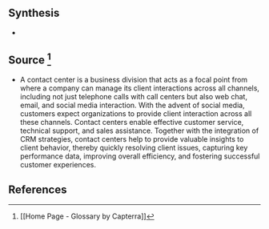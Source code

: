 ## Synthesis
- 
## Source [^1]
- A contact center is a business division that acts as a focal point from where a company can manage its client interactions across all channels, including not just telephone calls with call centers but also web chat, email, and social media interaction. With the advent of social media, customers expect organizations to provide client interaction across all these channels. Contact centers enable effective customer service, technical support, and sales assistance. Together with the integration of CRM strategies, contact centers help to provide valuable insights to client behavior, thereby quickly resolving client issues, capturing key performance data, improving overall efficiency, and fostering successful customer experiences.
## References

[^1]: [[Home Page - Glossary by Capterra]]